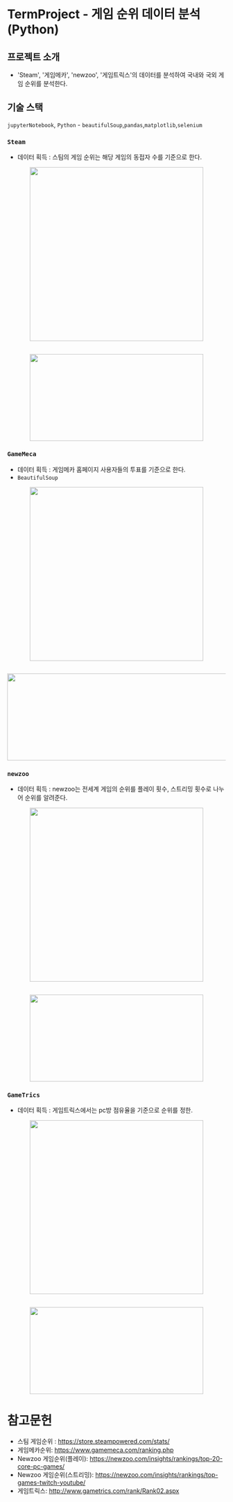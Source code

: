 # TermProject - 게임 순위 데이터 분석(Python) 

## 프로젝트 소개

- 'Steam', '게임메카', 'newzoo', '게임트릭스'의 데이터를 분석하여 국내와 국외 게임 순위를 분석한다.

## 기술 스택
`jupyterNotebook`, `Python` - `beautifulSoup`,`pandas`,`matplotlib`,`selenium`

### `Steam`

- 데이터 획득 : 스팀의 게임 순위는 해당 게임의 동접자 수를 기준으로 한다.
<p align="center">
  <img src="https://github.com/GyuHyeokjjookki/GameRankingPython/assets/112180318/3a340435-7cf5-4e13-9e6c-0f874a3cf00b" width="400" height="400">
</p>

##

<p align="center">
  <img src="https://github.com/GyuHyeokjjookki/GameRankingPython/assets/112180318/cef5cc7b-ce21-42eb-bc8d-0caacd04a7c3" width="400" height="200">
</p>


### `GameMeca`

- 데이터 획득 : 게임메카 홈페이지 사용자들의 투표를 기준으로 한다.
- `BeautifulSoup`
<p align="center">
  <img src="https://github.com/GyuHyeokjjookki/GameRankingPython/assets/112180318/44df53e3-5882-4e15-a437-ffc8ae8a4cb7" width="400" height="400">
</p>

##

<p align="center">
  <img src="https://github.com/GyuHyeokjjookki/GameRankingPython/assets/112180318/67223d1d-d794-454e-a628-ce0ba61e82e6" width="600" height="200">
</p>

### `newzoo`

- 데이터 획득 : newzoo는 전세계 게임의 순위를 플레이 횟수, 스트리밍 횟수로 나누어 순위를 알려준다.
<p align="center">
  <img src="https://github.com/GyuHyeokjjookki/GameRankingPython/assets/112180318/5e4790fd-5ffc-4b77-b2a6-8a9c807df297" width="400" height="400">
</p>

##

<p align="center">
  <img src="https://github.com/GyuHyeokjjookki/GameRankingPython/assets/112180318/2f44c271-bb63-4024-a345-851ab951707a" width="400" height="200">
</p>

### `GameTrics`

- 데이터 획득 : 게임트릭스에서는 pc방 점유율을 기준으로 순위를 정한.
<p align="center">
  <img src="https://github.com/GyuHyeokjjookki/GameRankingPython/assets/112180318/5fdbe65c-97eb-4a54-b973-30fd2832c99d" width="400" height="400">
</p>

##

<p align="center">
  <img src="https://github.com/GyuHyeokjjookki/GameRankingPython/assets/112180318/2a95a9f8-c481-4ade-94cf-e6e7a0e89f5b" width="400" height="200">
</p>

# 참고문헌

- 스팀 게임순위 : https://store.steampowered.com/stats/
- 게임메카순위: https://www.gamemeca.com/ranking.php
- Newzoo 게임순위(플레이): https://newzoo.com/insights/rankings/top-20-core-pc-games/
- Newzoo 게임순위(스트리밍): https://newzoo.com/insights/rankings/top-games-twitch-youtube/
- 게임트릭스: http://www.gametrics.com/rank/Rank02.aspx

